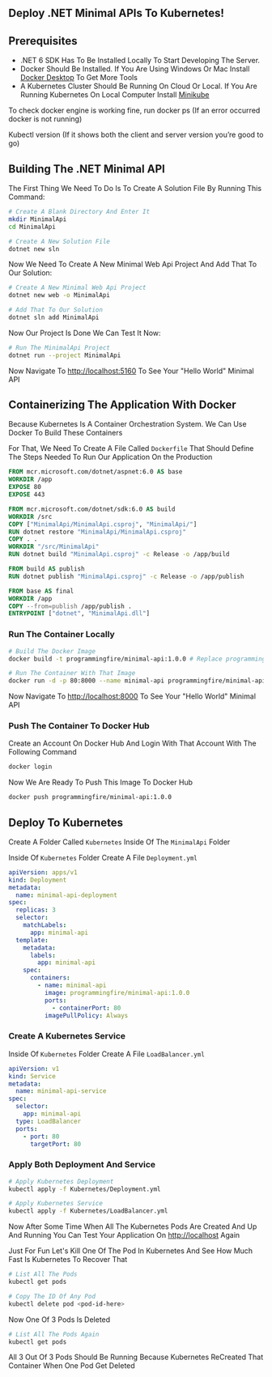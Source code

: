 ## Deploy .NET Minimal APIs To Kubernetes!

## Prerequisites

- .NET 6 SDK Has To Be Installed Locally To Start Developing The Server.
- Docker Should Be Installed. If You Are Using Windows Or Mac Install [Docker Desktop](https://www.docker.com/products/docker-desktop) To Get More Tools
- A Kubernetes Cluster Should Be Running On Cloud Or Local. If You Are Running Kubernetes On Local Computer Install [Minikube](https://minikube.sigs.k8s.io/docs/)

To check docker engine is working fine, run docker ps (If an error occurred docker is not running)

Kubectl version (If it shows both the client and server version you’re good to go)

## Building The .NET Minimal API

The First Thing We Need To Do Is To Create A Solution File By Running This Command: 
```bash
# Create A Blank Directory And Enter It
mkdir MinimalApi
cd MinimalApi

# Create A New Solution File
dotnet new sln
```

Now We Need To Create A New Minimal Web Api Project And Add That To Our Solution:
```bash
# Create A New Minimal Web Api Project
dotnet new web -o MinimalApi

# Add That To Our Solution
dotnet sln add MinimalApi
```

Now Our Project Is Done We Can Test It Now: 
```bash
# Run The MinimalApi Project
dotnet run --project MinimalApi
```

Now Navigate To [http://localhost:5160](http://localhost:5160) To See Your "Hello World" Minimal API

## Containerizing The Application With Docker

Because Kubernetes Is A Container Orchestration System. We Can Use Docker To Build These Containers

For That, We Need To Create A File Called `Dockerfile` That Should Define The Steps Needed To Run Our Application On the Production

```Dockerfile
FROM mcr.microsoft.com/dotnet/aspnet:6.0 AS base
WORKDIR /app
EXPOSE 80
EXPOSE 443

FROM mcr.microsoft.com/dotnet/sdk:6.0 AS build
WORKDIR /src
COPY ["MinimalApi/MinimalApi.csproj", "MinimalApi/"]
RUN dotnet restore "MinimalApi/MinimalApi.csproj"
COPY . .
WORKDIR "/src/MinimalApi"
RUN dotnet build "MinimalApi.csproj" -c Release -o /app/build

FROM build AS publish
RUN dotnet publish "MinimalApi.csproj" -c Release -o /app/publish

FROM base AS final
WORKDIR /app
COPY --from=publish /app/publish .
ENTRYPOINT ["dotnet", "MinimalApi.dll"]
```

### Run The Container Locally

```bash
# Build The Docker Image
docker build -t programmingfire/minimal-api:1.0.0 # Replace programmingfire With Your Username

# Run The Container With That Image
docker run -d -p 80:8000 --name minimal-api programmingfire/minimal-api:1.0.0
```

Now Navigate To [http://localhost:8000](http://localhost:8000) To See Your "Hello World" Minimal API

### Push The Container To Docker Hub

Create an Account On Docker Hub And Login With That Account With The Following Command

```bash
docker login
```

Now We Are Ready To Push This Image To Docker Hub

```bash
docker push programmingfire/minimal-api:1.0.0
```

## Deploy To Kubernetes

Create A Folder Called `Kubernetes` Inside Of The `MinimalApi` Folder

Inside Of `Kubernetes` Folder Create A File `Deployment.yml`

```yaml
apiVersion: apps/v1
kind: Deployment
metadata:
  name: minimal-api-deployment
spec:
  replicas: 3
  selector:
    matchLabels:
      app: minimal-api
  template:
    metadata:
      labels:
        app: minimal-api
    spec:
      containers:
        - name: minimal-api
          image: programmingfire/minimal-api:1.0.0
          ports:
            - containerPort: 80
          imagePullPolicy: Always
```

### Create A Kubernetes Service

Inside Of `Kubernetes` Folder Create A File `LoadBalancer.yml`

```yaml
apiVersion: v1
kind: Service
metadata:
  name: minimal-api-service
spec:
  selector:
    app: minimal-api
  type: LoadBalancer
  ports:
    - port: 80
      targetPort: 80
```

### Apply Both Deployment And Service
```bash
# Apply Kubernetes Deployment
kubectl apply -f Kubernetes/Deployment.yml

# Apply Kubernetes Service
kubectl apply -f Kubernetes/LoadBalancer.yml
```

Now After Some Time When All The Kubernetes Pods Are Created And Up And Running You Can Test Your Application On [http://localhost](http://localhost) Again

Just For Fun Let's Kill One Of The Pod In Kubernetes And See How Much Fast Is Kubernetes To Recover That

```bash
# List All The Pods
kubectl get pods

# Copy The ID Of Any Pod
kubectl delete pod <pod-id-here>
```

Now One Of 3 Pods Is Deleted

```bash
# List All The Pods Again
kubectl get pods 
```

All 3 Out Of 3 Pods Should Be Running Because Kubernetes ReCreated That Container When One Pod Get Deleted